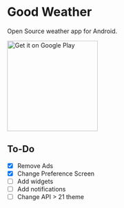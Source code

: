 # Good Weather
Open Source weather app for Android.

<a href='https://play.google.com/store/apps/details?id=org.asdtm.goodweather'><img alt='Get it on Google Play' src='https://play.google.com/intl/en_us/badges/images/generic/en_badge_web_generic.png' width='210' heigh='80'/></a>

## To-Do

- [x] Remove Ads
- [x] Change Preference Screen
- [ ] Add widgets
- [ ] Add notifications
- [ ] Change API > 21 theme
